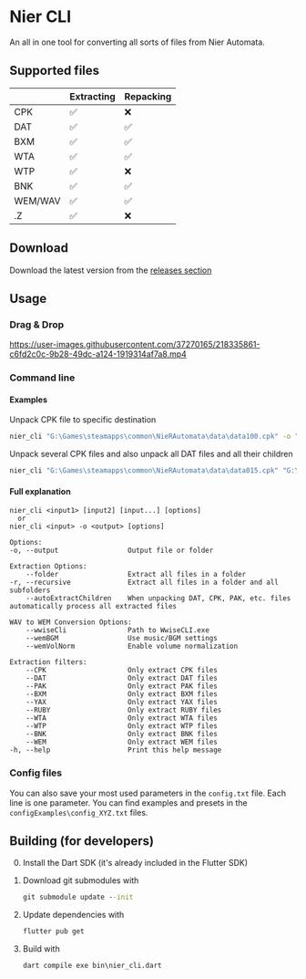 # Nier CLI

An all in one tool for converting all sorts of files from Nier Automata.

## Supported files

|            | Extracting | Repacking |
|------------|------------|-----------|
| CPK        | ✅          | ❌         |
| DAT        | ✅          | ✅         |
| BXM        | ✅          | ✅         |
| WTA        | ✅          | ✅         |
| WTP        | ✅          | ❌         |
| BNK        | ✅          | ✅         |
| WEM/WAV    | ✅          | ✅         |
| .Z         | ✅          | ❌         |

## Download

Download the latest version from the [releases section](https://github.com/ArthurHeitmann/nier_cli/releases)

## Usage

### Drag & Drop

https://user-images.githubusercontent.com/37270165/218335861-c6fd2c0c-9b28-49dc-a124-1919314af7a8.mp4

### Command line

#### Examples

Unpack CPK file to specific destination
```bat
nier_cli "G:\Games\steamapps\common\NieRAutomata\data\data100.cpk" -o "D:\modding\na\data100.cpk_unpacked"
```

Unpack several CPK files and also unpack all DAT files and all their children
```bat
nier_cli "G:\Games\steamapps\common\NieRAutomata\data\data015.cpk" "G:\Games\steamapps\common\NieRAutomata\data\data100.cpk" --autoExtractChildren
```

#### Full explanation

```
nier_cli <input1> [input2] [input...] [options]
  or
nier_cli <input> -o <output> [options]

Options:
-o, --output                 Output file or folder

Extraction Options:
    --folder                 Extract all files in a folder
-r, --recursive              Extract all files in a folder and all subfolders
    --autoExtractChildren    When unpacking DAT, CPK, PAK, etc. files automatically process all extracted files

WAV to WEM Conversion Options:
    --wwiseCli               Path to WwiseCLI.exe
    --wemBGM                 Use music/BGM settings
    --wemVolNorm             Enable volume normalization

Extraction filters:
    --CPK                    Only extract CPK files
    --DAT                    Only extract DAT files
    --PAK                    Only extract PAK files
    --BXM                    Only extract BXM files
    --YAX                    Only extract YAX files
    --RUBY                   Only extract RUBY files
    --WTA                    Only extract WTA files
    --WTP                    Only extract WTP files
    --BNK                    Only extract BNK files
    --WEM                    Only extract WEM files
-h, --help                   Print this help message
```

### Config files

You can also save your most used parameters in the `config.txt` file. Each line is one parameter. You can find examples and presets in the `configExamples\config_XYZ.txt` files.

## Building (for developers)

0. Install the Dart SDK (it's already included in the Flutter SDK)

1. Download git submodules with
	```bat
	git submodule update --init
	```

3. Update dependencies with
   ```bat
   flutter pub get
   ```

4. Build with
	```bat
	dart compile exe bin\nier_cli.dart 
	```
